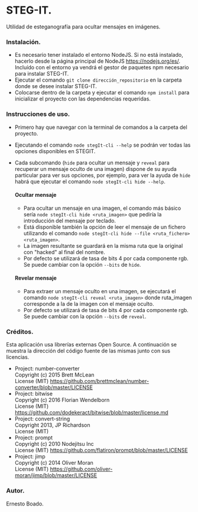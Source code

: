 # STEG-IT.

Utilidad de esteganografía para ocultar mensajes en imágenes.

### Instalación.

* Es necesario tener instalado el entorno NodeJS. Si no está instalado, hacerlo desde la página principal de NodeJS https://nodejs.org/es/.
Incluído con el entorno ya vendrá el gestor de paquetes npm necesario para instalar STEG-IT.
* Ejecutar el comando ```git clone dirección_repositorio``` en la carpeta donde se desee instalar STEG-IT.
* Colocarse dentro de la carpeta y ejecutar el comando ```npm install``` para inicializar el proyecto con las dependencias requeridas.

### Instrucciones de uso.
* Primero hay que navegar con la terminal de comandos a la carpeta del proyecto.
* Ejecutando el comando ```node stegIt-cli --help``` se podrán ver todas las opciones disponibles en STEGIT.
* Cada subcomando (```hide``` para ocultar un mensaje y ```reveal``` para recuperar un mensaje oculto de una imagen) dispone de su 
  ayuda particular para ver sus opciones, por ejemplo, para ver la ayuda de ```hide``` habrá que ejecutar el comando ```node stegIt-cli hide --help```.

  #### Ocultar mensaje
  * Para ocultar un mensaje en una imagen, el comando más básico sería ```node stegIt-cli hide <ruta_imagen>``` que pediría la introducción del mensaje por teclado.
  * Está disponible también la opción de leer el mensaje de un fichero utilizando el comando ```node stegIt-cli hide --file <ruta_fichero> <ruta_imagen>```.
  * La imagen resultante se guardará en la misma ruta que la original con "hacked" al final del nombre.
  * Por defecto se utilizará de tasa de bits 4 por cada componente rgb. Se puede cambiar con la opción ```--bits``` de ```hide```.

  #### Revelar mensaje
  * Para extraer un mensaje oculto en una imagen, se ejecutará el comando ```node stegIt-cli reveal <ruta_imagen>``` 
    donde ruta_imagen corresponde a la de la imagen con el mensaje oculto.
  * Por defecto se utilizará de tasa de bits 4 por cada componente rgb. Se puede cambiar con la opción ```--bits``` de ```reveal```.

### Créditos.
  Esta aplicación usa librerías externas Open Source. A continuación se muestra la dirección del código fuente de las mismas junto con sus licencias.

  * Project: number-converter
    <br>Copyright (c) 2015 Brett McLean
    <br>License (MIT) https://github.com/brettmclean/number-converter/blob/master/LICENSE
  * Project: bitwise
    <br>Copyright (c) 2016 Florian Wendelborn
    <br>License (MIT) https://github.com/dodekeract/bitwise/blob/master/license.md
  * Project: convert-string
    <br>Copyright 2013, JP Richardson
    <br>License (MIT)
  * Project: prompt
    <br>Copyright (c) 2010 Nodejitsu Inc
    <br>License (MIT) https://github.com/flatiron/prompt/blob/master/LICENSE
  * Project: jimp
    <br>Copyright (c) 2014 Oliver Moran
    <br>License (MIT) https://github.com/oliver-moran/jimp/blob/master/LICENSE



### Autor.
Ernesto Boado.